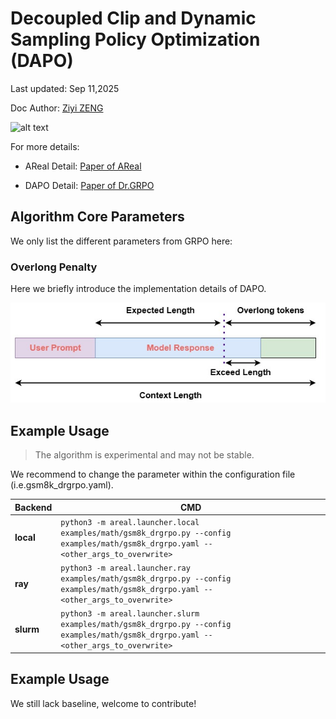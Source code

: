 # Decoupled Clip and Dynamic Sampling Policy Optimization (DAPO)

Last updated: Sep 11,2025

Doc Author: [Ziyi ZENG](https://github.com/ZiyiTsang)

![alt text](https://pica.zhimg.com/v2-03d7071a0b1d9e11a697f2fb25a50068_1440w.jpg)

For more details:

- AReal Detail: [Paper of AReal](https://arxiv.org/abs/2505.24298)

- DAPO Detail: [Paper of Dr.GRPO](https://arxiv.org/abs/2503.20783)

## Algorithm Core Parameters

We only list the different parameters from GRPO here:

### Overlong Penalty

Here we briefly introduce the implementation details of DAPO.

![alt text](../figures/dapo_overlong_penalty.jpg)

## Example Usage

> The algorithm is experimental and may not be stable.

We recommend to change the parameter within the configuration file
(i.e.gsm8k_drgrpo.yaml).

| Backend   | CMD                                                                                                                                  |
| --------- | ------------------------------------------------------------------------------------------------------------------------------------ |
| **local** | `python3 -m areal.launcher.local examples/math/gsm8k_drgrpo.py --config examples/math/gsm8k_drgrpo.yaml --<other_args_to_overwrite>` |
| **ray**   | `python3 -m areal.launcher.ray examples/math/gsm8k_drgrpo.py --config examples/math/gsm8k_drgrpo.yaml --<other_args_to_overwrite>`   |
| **slurm** | `python3 -m areal.launcher.slurm examples/math/gsm8k_drgrpo.py --config examples/math/gsm8k_drgrpo.yaml --<other_args_to_overwrite>` |

## Example Usage

We still lack baseline, welcome to contribute!
